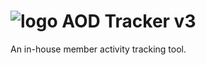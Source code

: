 # ![logo](https://clanaod.net/v3tracker/images/logo_v2.png) AOD Tracker v3
An in-house member activity tracking tool.


